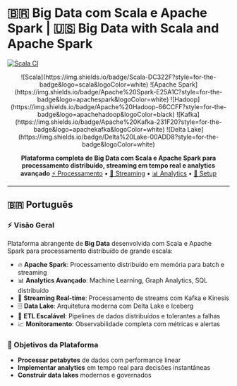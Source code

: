 # 🇧🇷 Big Data com Scala e Apache Spark | 🇺🇸 Big Data with Scala and Apache Spark

[![Scala CI](https://github.com/galafis/scala-spark-big-data/actions/workflows/scalatest.yml/badge.svg)](https://github.com/galafis/scala-spark-big-data/actions/workflows/scalatest.yml)

<div align="center">![Scala](https://img.shields.io/badge/Scala-DC322F?style=for-the-badge&logo=scala&logoColor=white)
![Apache Spark](https://img.shields.io/badge/Apache%20Spark-E25A1C?style=for-the-badge&logo=apachespark&logoColor=white)
![Hadoop](https://img.shields.io/badge/Apache%20Hadoop-66CCFF?style=for-the-badge&logo=apachehadoop&logoColor=black)
![Kafka](https://img.shields.io/badge/Apache%20Kafka-231F20?style=for-the-badge&logo=apachekafka&logoColor=white)
![Delta Lake](https://img.shields.io/badge/Delta%20Lake-00ADD8?style=for-the-badge&logoColor=white)

**Plataforma completa de Big Data com Scala e Apache Spark para processamento distribuído, streaming em tempo real e analytics avançado**
[⚡ Processamento](#-processamento-distribuído) • [🌊 Streaming](#-streaming-em-tempo-real) • [📊 Analytics](#-analytics-avançado) • [🚀 Setup](#-setup-rápido)
</div>

---

## 🇧🇷 Português
### ⚡ Visão Geral
Plataforma abrangente de **Big Data** desenvolvida com Scala e Apache Spark para processamento distribuído de grande escala:
- 🔥 **Apache Spark**: Processamento distribuído em memória para batch e streaming
- 📊 **Analytics Avançado**: Machine Learning, Graph Analytics, SQL distribuído
- 🌊 **Streaming Real-time**: Processamento de streams com Kafka e Kinesis
- 🗄️ **Data Lake**: Arquitetura moderna com Delta Lake e Iceberg
- 🔄 **ETL Escalável**: Pipelines de dados distribuídos e tolerantes a falhas
- 📈 **Monitoramento**: Observabilidade completa com métricas e alertas

### 🎯 Objetivos da Plataforma
- **Processar petabytes** de dados com performance linear
- **Implementar analytics** em tempo real para decisões instantâneas
- **Construir data lakes** modernos e governados
